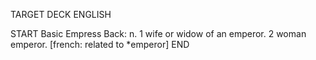 TARGET DECK
ENGLISH

START
Basic
Empress
Back: n. 1 wife or widow of an emperor. 2 woman emperor. [french: related to *emperor]
END
